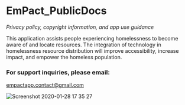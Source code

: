 # EmPact_PublicDocs
_Privacy policy, copyright information, and app use guidance_

This application assists people experiencing homelessness to become aware of and locate resources. The integration of technology in homelessness resource distribution will improve accessibility, increase impact, and empower the homeless population.

### For support inquiries, please email:
empactapp.contact@gmail.com

![Screenshot 2020-01-28 17 35 27](https://user-images.githubusercontent.com/26590934/73320571-97090d80-41f4-11ea-8a9f-dd561324bec3.png)
